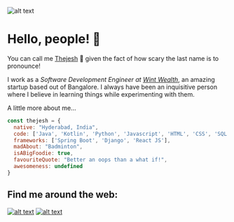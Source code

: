 ![alt text](https://media.licdn.com/dms/image/D5616AQGzzbfBPYKVsA/profile-displaybackgroundimage-shrink_350_1400/0/1715187266798?e=1721260800&v=beta&t=CL6UtTiewzD1tD7R62xNgigCXj4SqIpmYfqfaIsrDlc)

# Hello, people! :wave:

You can call me [Thejesh](https://thejesh1698.github.io/) :grimacing: given the fact of how scary the last name is to pronounce!

I work as a _Software Development Engineer at_ [_Wint Wealth_](https://www.wintwealth.com/), an amazing startup based out of Bangalore. 
I always have been an inquisitive person where I believe in learning things while experimenting with them. 

A little more about me...
```javascript
const thejesh = {
  native: "Hyderabad, India",
  code: ['Java', 'Kotlin', 'Python', 'Javascript', 'HTML', 'CSS', 'SQL'],
  frameworks: ['Spring Boot', 'Django', 'React JS'],
  madAbout: "Badminton",
  isABigFoodie: true,
  favouriteQuote: "Better an oops than a what if!",
  awesomeness: undefined
}
```

## Find me around the web:
[![alt text](https://img.shields.io/badge/Portfolio%20Website-37BA8B?style=for-the-badge&logo=Google-chrome&logoColor=white)](https://thejesh1698.github.io/)
[![alt text](https://img.shields.io/badge/Thejesh%20Nannapaneni-0077B5?style=for-the-badge&logo=linkedin&logoColor=white)](https://www.linkedin.com/in/nannapaneni-thejesh-820346132/)
